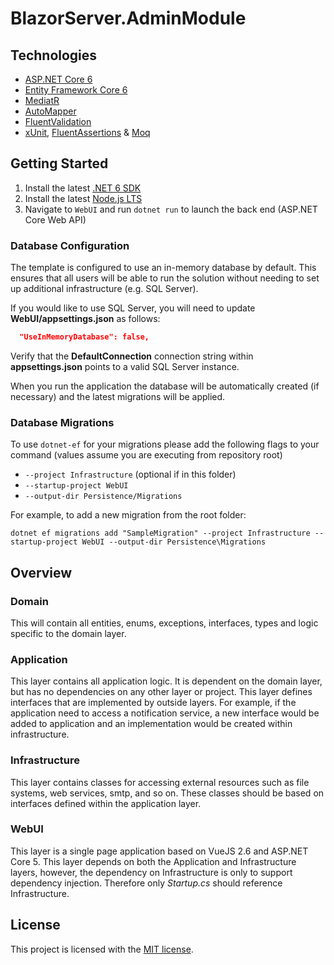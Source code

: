 # BlazorServer.AdminModule

## Technologies

* [ASP.NET Core 6](https://docs.microsoft.com/en-us/aspnet/core/introduction-to-aspnet-core?view=aspnetcore-6.0)
* [Entity Framework Core 6](https://docs.microsoft.com/en-us/ef/core/)
* [MediatR](https://github.com/jbogard/MediatR)
* [AutoMapper](https://automapper.org/)
* [FluentValidation](https://fluentvalidation.net/)
* [xUnit](https://xunit.net/), [FluentAssertions](https://fluentassertions.com/) & [Moq](https://github.com/moq)

## Getting Started

1. Install the latest [.NET 6 SDK](https://dotnet.microsoft.com/download/dotnet/5.0)
2. Install the latest [Node.js LTS](https://nodejs.org/en/)
5. Navigate to `WebUI` and run `dotnet run` to launch the back end (ASP.NET Core Web API)

### Database Configuration

The template is configured to use an in-memory database by default. This ensures that all users will be able to run the solution without needing to set up additional infrastructure (e.g. SQL Server).

If you would like to use SQL Server, you will need to update **WebUI/appsettings.json** as follows:

```json
  "UseInMemoryDatabase": false,
```

Verify that the **DefaultConnection** connection string within **appsettings.json** points to a valid SQL Server instance. 

When you run the application the database will be automatically created (if necessary) and the latest migrations will be applied.

### Database Migrations

To use `dotnet-ef` for your migrations please add the following flags to your command (values assume you are executing from repository root)

* `--project Infrastructure` (optional if in this folder)
* `--startup-project WebUI`
* `--output-dir Persistence/Migrations`

For example, to add a new migration from the root folder:

 `dotnet ef migrations add "SampleMigration" --project Infrastructure --startup-project WebUI --output-dir Persistence\Migrations`

## Overview

### Domain

This will contain all entities, enums, exceptions, interfaces, types and logic specific to the domain layer.

### Application

This layer contains all application logic. It is dependent on the domain layer, but has no dependencies on any other layer or project. This layer defines interfaces that are implemented by outside layers. For example, if the application need to access a notification service, a new interface would be added to application and an implementation would be created within infrastructure.

### Infrastructure

This layer contains classes for accessing external resources such as file systems, web services, smtp, and so on. These classes should be based on interfaces defined within the application layer.

### WebUI

This layer is a single page application based on VueJS 2.6 and ASP.NET Core 5. This layer depends on both the Application and Infrastructure layers, however, the dependency on Infrastructure is only to support dependency injection. Therefore only *Startup.cs* should reference Infrastructure.

## License

This project is licensed with the [MIT license](LICENSE).
